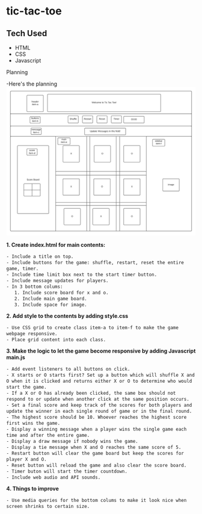 # tic-tac-toe

## Tech Used

-   HTML
-   CSS
-   Javascript

Planning

-Here's the planning
![Screenshot](tictactoe.png)

**1. Create index.html for main contents:**

    - Include a title on top.
    - Include buttons for the game: shuffle, restart, reset the entire game, timer.
    - Include time limit box next to the start timer button.
    - Include message updates for players.
    - In 3 bottom colums:
       1. Include score board for x and o.
       2. Include main game board.
       3. Include space for image.

**2. Add style to the contents by adding style.css**

    - Use CSS grid to create class item-a to item-f to make the game webpage responsive.
    - Place grid content into each class.

**3. Make the logic to let the game become responsive by adding Javascript main.js**

    - Add event listeners to all buttons on click.
    - X starts or O starts first? Set up a button which will shuffle X and O when it is clicked and returns either X or O to determine who would start the game.
    - If a X or O has already been clicked, the same box should not respond to or update when another click at the same position occurs.
    - Set a final score and keep track of the scores for both players and update the winner in each single round of game or in the final round.
    - The highest score should be 10. Whoever reaches the highest score first wins the game.
    - Display a winning message when a player wins the single game each time and after the entire game.
    - Display a draw message if nobody wins the game.
    - Display a tie message when X and O reaches the same score of 5.
    - Restart button will clear the game board but keep the scores for player X and O.
    - Reset button will reload the game and also clear the score board.
    - Timer buton will start the timer countdown.
    - Include web audio and API sounds.

**4. Things to improve**

    - Use media queries for the bottom colums to make it look nice when screen shrinks to certain size.
